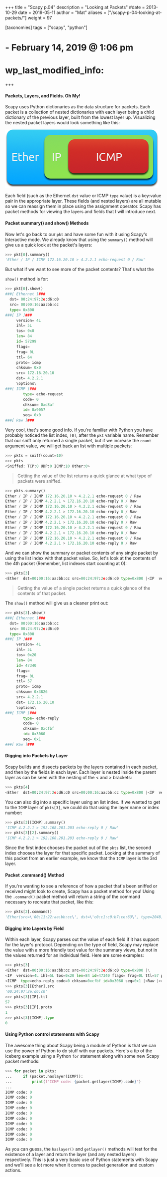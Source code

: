 +++
title = "Scapy p.04"
description = "Looking at Packets"
#date = 2013-10-29
date = 2019-05-11
author = "Mat"
aliases = ["/scapy-p-04-looking-at-packets/"]
weight = 97

[taxonomies]
tags = ["scapy", "python"]
#   - February 14, 2019 @ 1:06 pm
# wp_last_modified_info:
+++

#### Packets, Layers, and Fields. Oh My!

Scapy uses Python dictionaries as the data structure for packets. Each packet is a collection of nested dictionaries with each layer being a child dictionary of the previous layer, built from the lowest layer up. Visualizing the nested packet layers would look something like this:  

![](scapy-packet-layers.png)

<!-- more -->
Each field (such as the Ethernet `dst` value or ICMP `type` value) is a key:value pair in the appropriate layer. These fields (and nested layers) are all mutable so we can reassign them in place using the assignment operator. Scapy has packet methods for viewing the layers and fields that I will introduce next.

#### Packet summary() and show() Methods

Now let's go back to our `pkt` and have some fun with it using Scapy's Interactive mode. We already know that using the `summary()` method will give us a quick look at the packet's layers:

```python
>>> pkt[0].summary()
'Ether / IP / ICMP 172.16.20.10 > 4.2.2.1 echo-request 0 / Raw'
```

But what if we want to see more of the packet contents? That's what the 

`show()` method is for:

```python
>>> pkt[0].show()
###[ Ethernet ]###
  dst= 00:24:97:2e:d6:c0
  src= 00:00:16:aa:bb:cc
  type= 0x800
###[ IP ]###
     version= 4L
     ihl= 5L
     tos= 0x0
     len= 84
     id= 57299
     flags= 
     frag= 0L
     ttl= 64
     proto= icmp
     chksum= 0x0
     src= 172.16.20.10
     dst= 4.2.2.1
     \options\
###[ ICMP ]###
        type= echo-request
        code= 0
        chksum= 0xd8af
        id= 0x9057
        seq= 0x0
###[ Raw ]###
```

Very cool, that's some good info. If you're familiar with Python you have probably noticed the list index, `[0]`, after the `pkt` variable name. Remember that our sniff only returned a single packet, but if we increase the `count` argument value, we will get back an list with multiple packets:

```python
>>> pkts = sniff(count=10)
>>> pkts
<Sniffed: TCP:0 UDP:0 ICMP:10 Other:0>
```

>  Getting the value of the list returns a quick glance at what type of packets were sniffed.

```python
>>> pkts.summary()
Ether / IP / ICMP 172.16.20.10 > 4.2.2.1 echo-request 0 / Raw
Ether / IP / ICMP 4.2.2.1 > 172.16.20.10 echo-reply 0 / Raw
Ether / IP / ICMP 172.16.20.10 > 4.2.2.1 echo-request 0 / Raw
Ether / IP / ICMP 4.2.2.1 > 172.16.20.10 echo-reply 0 / Raw
Ether / IP / ICMP 172.16.20.10 > 4.2.2.1 echo-request 0 / Raw
Ether / IP / ICMP 4.2.2.1 > 172.16.20.10 echo-reply 0 / Raw
Ether / IP / ICMP 172.16.20.10 > 4.2.2.1 echo-request 0 / Raw
Ether / IP / ICMP 4.2.2.1 > 172.16.20.10 echo-reply 0 / Raw
Ether / IP / ICMP 172.16.20.10 > 4.2.2.1 echo-request 0 / Raw
Ether / IP / ICMP 4.2.2.1 > 172.16.20.10 echo-reply 0 / Raw
```

And we can show the summary or packet contents of any single packet by using the list index with that packet value. So, let's look at the contents of the 4th packet (Remember, list indexes start counting at 0):

```python
>>> pkts[3]
<Ether  dst=00:00:16:aa:bb:cc src=00:24:97:2e:d6:c0 type=0x800 |<IP  version=4L ihl=5L tos=0x20 len=84 id=47340 flags= frag=0L ttl=57 proto=icmp chksum=0x3826 src=4.2.2.1 dst=172.16.20.10 options=[] |<ICMP  type=echo-reply code=0 chksum=0xcfbf id=0x3060 seq=0x1 |<Raw |>>>>
```

> Getting the value of a single packet returns a quick glance of the contents of that packet.

The `show()` method will give us a cleaner print out:

```python
>>> pkts[3].show()
###[ Ethernet ]###
  dst= 00:00:16:aa:bb:cc
  src= 00:24:97:2e:d6:c0
  type= 0x800
###[ IP ]###
     version= 4L
     ihl= 5L
     tos= 0x20
     len= 84
     id= 47340
     flags= 
     frag= 0L
     ttl= 57
     proto= icmp
     chksum= 0x3826
     src= 4.2.2.1
     dst= 172.16.20.10
     \options\
###[ ICMP ]###
        type= echo-reply
        code= 0
        chksum= 0xcfbf
        id= 0x3060
        seq= 0x1
###[ Raw ]###
```

#### Digging into Packets by Layer

Scapy builds and dissects packets by the layers contained in each packet, and then by the fields in each layer. Each layer is nested inside the parent layer as can be seen with the nesting of the < and > brackets:

```python
>>> pkts[4]
<Ether  dst=00:24:97:2e:d6:c0 src=00:00:16:aa:bb:cc type=0x800 |<IP  version=4L ihl=5L tos=0x0 len=84 id=17811 flags= frag=0L ttl=64 proto=icmp chksum=0x0 src=192.168.201.203 dst=4.2.2.1 options=[] |<ICMP  type=echo-request code=0 chksum=0xc378 id=0x3060 seq=0x2 |<Raw |>>>>
```

You can also dig into a specific layer using an list index. If we wanted to get to the `ICMP` layer of `pkts[3]`, we could do that using the layer name or index number:

```python
>>> pkts[3][ICMP].summary()
'ICMP 4.2.2.1 > 192.168.201.203 echo-reply 0 / Raw'
>>> pkts[3][2].summary()
'ICMP 4.2.2.1 > 192.168.201.203 echo-reply 0 / Raw'
```

Since the first index chooses the packet out of the `pkts` list, the second index chooses the layer for that specific packet. Looking at the summary of this packet from an earlier example, we know that the `ICMP` layer is the 3rd layer.

#### Packet .command() Method

If you're wanting to see a reference of how a packet that's been sniffed or received might look to create, Scapy has a packet method for you! Using the `.command()` packet method will return a string of the command necessary to recreate that packet, like this:

```python
>>> pkts[2].command()
'Ether(src=\'00:11:22:aa:bb:cc\', dst=\'c0:c1:c0:b7:ce:63\', type=2048)/IP(frag=0L, src=\'172.16.20.10\', proto=1, tos=0, dst=\'4.2.2.1\', chksum=51457, len=84, options=[], version=4L, flags=0L, ihl=5L, ttl=64, id=59755)/ICMP(gw=None, code=0, ts_ori=None, addr_mask=None, seq=3, ptr=None, unused=None, ts_rx=None, chksum=50424, reserved=None, ts_tx=None, type=8, id=59999)/Raw(load=\'Rk\\xe8\\x02\\x00\\x0c#\\\'\\x08\\t\\n\\x0b\\x0c\\r\\x0e\\x0f\\x10\\x11\\x12\\x13\\x14\\x15\\x16\\x17\\x18\\x19\\x1a\\x1b\\x1c\\x1d\\x1e\\x1f !"#$%&\\\'()*+,-./01234567\')'
```

#### Digging into Layers by Field

Within each layer, Scapy parses out the value of each field if it has support for the layer's protocol. Depending on the type of field, Scapy may replace the value with a more friendly text value for the summary views, but not in the values returned for an individual field. Here are some examples:

```python
>>> pkts[3]
<Ether  dst=00:00:16:aa:bb:cc src=00:24:97:2e:d6:c0 type=0x800 |\
<IP  version=4L ihl=5L tos=0x20 len=84 id=47340 flags= frag=0L ttl=57 proto=icmp chksum=0x3826 src=4.2.2.1 dst=192.168.201.203 options=[] |\
<ICMP  type=echo-reply code=0 chksum=0xcfbf id=0x3060 seq=0x1 |<Raw |>>>>
>>> pkts[3][Ether].src
'00:24:97:2e:d6:c0'
>>> pkts[3][IP].ttl
57
>>> pkts[3][IP].proto
1
>>> pkts[3][ICMP].type
0
```

#### Using Python control statements with Scapy

The awesome thing about Scapy being a module of Python is that we can use the power of Python to do stuff with our packets. Here's a tip of the iceberg example using a Python `for` statement along with some new Scapy packet methods:

```python
>>> for packet in pkts:
...     if (packet.haslayer(ICMP)):
...         print(f"ICMP code: {packet.getlayer(ICMP).code}")
...
ICMP code: 0
ICMP code: 0
ICMP code: 0
ICMP code: 0
ICMP code: 0
ICMP code: 0
ICMP code: 0
ICMP code: 0
ICMP code: 0
ICMP code: 0
```

As you can guess, the `haslayer()` and `getlayer()` methods will test for the existence of a layer and return the layer (and any nested layers) respectively. This is just a very basic use of Python statements with Scapy and we'll see a lot more when it comes to packet generation and custom actions.